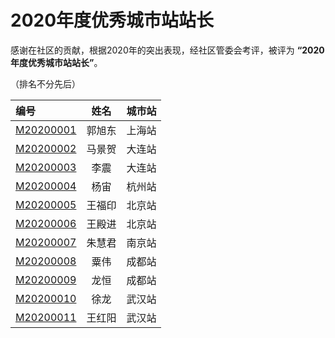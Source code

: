 # 2020年度优秀城市站站长

感谢在社区的贡献，根据2020年的突出表现，经社区管委会考评，被评为 **“2020年度优秀城市站站长”**。

（排名不分先后）

| 编号                       |  姓名  | 城市站 |
| :------------------------- | :----: | :----: |
| [M20200001](M20200001.png) | 郭旭东 | 上海站 |
| [M20200002](M20200002.png) | 马景贺 | 大连站 |
| [M20200003](M20200003.png) |  李震  | 大连站 |
| [M20200004](M20200004.png) |  杨宙  | 杭州站 |
| [M20200005](M20200005.png) | 王福印 | 北京站 |
| [M20200006](M20200006.png) | 王殿进 | 北京站 |
| [M20200007](M20200007.png) | 朱慧君 | 南京站 |
| [M20200008](M20200008.png) |  粟伟  | 成都站 |
| [M20200009](M20200009.png) |  龙恒  | 成都站 |
| [M20200010](M20200010.png) |  徐龙  | 武汉站 |
| [M20200011](M20200011.png) | 王红阳 | 武汉站 |
